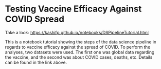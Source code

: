 # Testing Vaccine Efficacy Against COVID Spread

Take a look:
https://kashifp.github.io/notebooks/DSPipelineTutorial.html

This is a notebook tutorial showing the steps of the data science pipeline in regards to vaccine efficacy against the spread of COVID. To perform the analyses, two datasets were used. The first one was global data regarding the vaccine, and the second was about COVID cases, deaths, etc. Details can be found in the link above. 

